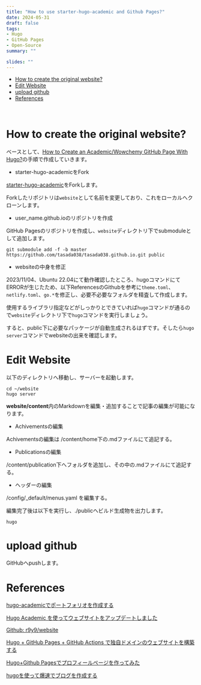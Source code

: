 ```yaml
---
title: "How to use starter-hugo-academic and Github Pages?"
date: 2024-05-31
draft: false
tags:
- Hugo
- GitHub Pages
- Open-Source
summary: ""

slides: ""
---
```


- [How to create the original website?](#how-to-create-the-original-website)
- [Edit Website](#edit-website)
- [upload github](#upload-github)
- [References](#references)

<br>

# How to create the original website?

ベースとして、[How to Create an Academic/Wowchemy GitHub Page With Hugo?](https://mickaellalande.github.io/post/tutorial/how-to-create-an-academic-github-page-with-hugo/)の手順で作成していきます。




- starter-hugo-academicをFork

[starter-hugo-academic](https://github.com/wowchemy/starter-hugo-academic)をForkします。

Forkしたリポジトリは`website`として名前を変更しており、これをローカルへクローンします。

- user_name.github.ioのリポジトリを作成

GitHub Pagesのリポジトリを作成し、`website`ディレクトリ下でsubmoduleとして追加します。

```sh: terminal
git submodule add -f -b master https://github.com/tasada038/tasada038.github.io.git public
```

- websiteの中身を修正

2023/11/04、Ubuntu 22.04にて動作確認したところ、hugoコマンドにてERRORが生じたため、以下ReferencesのGithubを参考に`theme.toml`、`netlify.toml`、`go.*`を修正し、必要不必要なフォルダを精査して作成します。

使用するライブラリ指定などがしっかりとできていれば`hugo`コマンドが通るので`website`ディレクトリ下で`hugo`コマンドを実行しましょう。

すると、public下に必要なパッケージが自動生成されるはずです。そしたら`hugo server`コマンドでwebsiteの出来を確認します。


# Edit Website

以下のディレクトリへ移動し、サーバーを起動します。

```sh: terminal
cd ~/website
hugo server
```

**website/content**内のMarkdownを編集・追加することで記事の編集が可能になります。

- Achivementsの編集

Achivementsの編集は /content/home下の.mdファイルにて追記する。

- Publicationsの編集

/content/publication下へフォルダを追加し、その中の.mdファイルにて追記する。

- ヘッダーの編集

/config/_default/menus.yaml を編集する。

編集完了後は以下を実行し、./publicへビルド生成物を出力します。

```sh: terminal
hugo
```

# upload github

GitHubへpushします。

# References

[hugo-academicでポートフォリオを作成する](https://qiita.com/junffy/items/3188671d02a771920fd7)

[Hugo Academic を使ってウェブサイトをアップデートしました](https://r9y9.github.io/blog/2022/01/18/hugo-academic/)

[Github: r9y9/website](https://github.com/r9y9/website)

[Hugo + GitHub Pages + GitHub Actions で独自ドメインのウェブサイトを構築する](https://zenn.dev/nikaera/articles/hugo-github-actions-for-github-pages)

[Hugo+Github Pagesでプロフィールページを作ってみた](https://zenn.dev/okaponta/articles/c302f58507febc)

[hugoを使って爆速でブログを作成する](https://zenn.dev/harachan/articles/a043e9a756cae4)